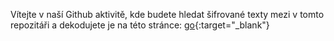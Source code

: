 Vítejte v naší Github aktivitě, kde budete hledat šifrované texty mezi v tomto repozitáři a dekodujete je na této stránce: 
[go]([http://stackoverflow.com](https://cryptii.com/pipes/caesar-cipher)){:target="_blank"}
